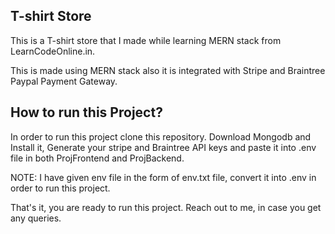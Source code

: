 ## T-shirt Store

This is a T-shirt store that I made while learning MERN stack from LearnCodeOnline.in.

This is made using MERN stack also it is integrated with Stripe and Braintree Paypal Payment Gateway.

## How to run this Project?

In order to run this project clone this repository.
Download Mongodb and Install it, Generate your stripe and Braintree API keys and paste it into .env file in both ProjFrontend and ProjBackend.

NOTE: I have given env file in the form of env.txt file, convert it into .env in order to run this project.

That's it, you are ready to run this project.
Reach out to me, in case you get any queries.